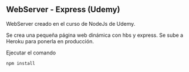 ## WebServer - Express (Udemy)

WebServer creado en el curso de NodeJs de Udemy.

Se crea una pequeña página web dinámica con hbs y express. Se sube a Heroku para ponerla en producción.

Ejecutar el comando

```
npm install
```